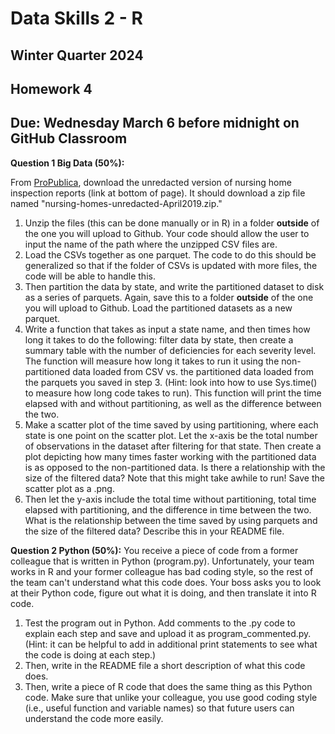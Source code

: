 # Data Skills 2 - R
## Winter Quarter 2024

## Homework 4
## Due: Wednesday March 6 before midnight on GitHub Classroom

__Question 1 Big Data (50%):__

From [ProPublica](https://projects.propublica.org/nursing-homes/), download the unredacted version of nursing home inspection reports (link at bottom of page). It should download a zip file named "nursing-homes-unredacted-April2019.zip." 
1. Unzip the files (this can be done manually or in R) in a folder __outside__ of the one you will upload to Github. Your code should allow the user to input the name of the path where the unzipped CSV files are.
2. Load the CSVs together as one parquet. The code to do this should be generalized so that if the folder of CSVs is updated with more files, the code will be able to handle this. 
3. Then partition the data by state, and write the partitioned dataset to disk as a series of parquets. Again, save this to a folder  __outside__ of the one you will upload to Github. Load the partitioned datasets as a new parquet.
4. Write a function that takes as input a state name, and then times how long it takes to do the following: filter data by state, then create a summary table with the number of deficiencies for each severity level. The function will measure how long it takes to run it using the non-partitioned data loaded from CSV vs. the partitioned data loaded from the parquets you saved in step 3. (Hint: look into how to use Sys.time() to measure how long code takes to run). This function will print the time elapsed with and without partitioning, as well as the difference between the two.
5. Make a scatter plot of the time saved by using partitioning, where each state is one point on the scatter plot. Let the x-axis be the total number of observations in the dataset after filtering for that state. Then create a plot depicting how many times faster working with the partitioned data is as opposed to the non-partitioned data. Is there a relationship with the size of the filtered data? Note that this might take awhile to run! Save the scatter plot as a .png. 
6. Then let the y-axis include the total time without partitioning, total time elapsed with partitioning, and the difference in time between the two.  What is the relationship between the time saved by using parquets and the size of the filtered data? Describe this in your README file.

__Question 2 Python (50%):__ 
You receive a piece of code from a former colleague that is written in Python (program.py). Unfortunately, your team works in R and your former colleague has bad coding style, so the rest of the team can't understand what this code does. Your boss asks you to look at their Python code, figure out what it is doing, and then translate it into R code. 
1. Test the program out in Python. Add comments to the .py code to explain each step and save and upload it as program_commented.py. (Hint: it can be helpful to add in additional print statements to see what the code is doing at each step.)
2. Then, write in the README file a short description of what this code does.
3. Then, write a piece of R code that does the same thing as this Python code. Make sure that unlike your colleague, you use good coding style (i.e., useful function and variable names) so that future users can understand the code more easily.

